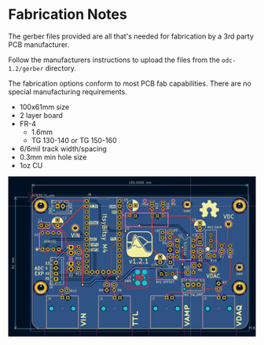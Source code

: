 # Fabrication Notes

The gerber files provided are all that's needed for fabrication by a 3rd party PCB manufacturer.

Follow the manufacturers instructions to upload the files from the `odc-1.2/gerber` directory.

The fabrication options conform to most PCB fab capabilities.
There are no special manufacturing requirements.

- 100x61mm size
- 2 layer board
- FR-4
  - 1.6mm
  - TG 130-140 or TG 150-160
- 6/6mil track width/spacing
- 0.3mm min hole size
- 1oz CU

![](../../img/pcb.png)